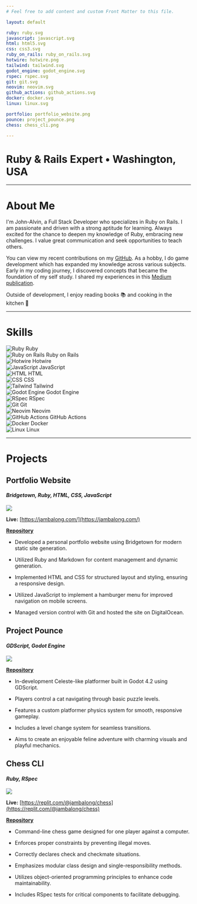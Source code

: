 ```yaml
---
# Feel free to add content and custom Front Matter to this file.

layout: default

ruby: ruby.svg
javascript: javascript.svg
html: html5.svg
css: css3.svg
ruby_on_rails: ruby_on_rails.svg
hotwire: hotwire.png
tailwind: tailwind.svg
godot_engine: godot_engine.svg
rspec: rspec.svg
git: git.svg
neovim: neovim.svg
github_actions: github_actions.svg
docker: docker.svg
linux: linux.svg

portfolio: portfolio_website.png
pounce: project_pounce.png
chess: chess_cli.png

---
```


# Ruby & Rails Expert • Washington, USA

----

# About Me

I'm John-Alvin, a Full Stack Developer who specializes in Ruby on Rails. I am passionate and driven with a strong aptitude for learning. Always excited for the chance to deepen my knowledge of Ruby, embracing new challenges. I value great communication and seek opportunities to teach others.

You can view my recent contributions on my [GitHub](https://github.com/jambalong). As a hobby, I do game development which has expanded my knowledge across various subjects. Early in my coding journey, I discovered concepts that became the foundation of my self study. I shared my experiences in this [Medium publication](https://medium.com/launch-school/a-beginners-journey-to-mastery-3b54883610fa).

Outside of development, I enjoy reading books 📚 and cooking in the kitchen 🔪

----

# Skills

<div class="skills-container">
  <div class="skill">
    <img src="/images/logos/{{ data.ruby }}" alt="Ruby" class="skill-icon">
    <span class="skill-name">Ruby</span>
  </div>
  <div class="skill">
    <img src="/images/logos/{{ data.ruby_on_rails }}" alt="Ruby on Rails" class="skill-icon">
    <span class="skill-name">Ruby on Rails</span>
  </div>
  <div class="skill">
    <img src="/images/logos/{{ data.hotwire }}" alt="Hotwire" class="skill-icon">
    <span class="skill-name">Hotwire</span>
  </div>
  <div class="skill">
    <img src="/images/logos/{{ data.javascript }}" alt="JavaScript" class="skill-icon">
    <span class="skill-name">JavaScript</span>
  </div>
  <div class="skill">
    <img src="/images/logos/{{ data.html }}" alt="HTML" class="skill-icon">
    <span class="skill-name">HTML</span>
  </div>
  <div class="skill">
    <img src="/images/logos/{{ data.css }}" alt="CSS" class="skill-icon">
    <span class="skill-name">CSS</span>
  </div>
  <div class="skill">
    <img src="/images/logos/{{ data.tailwind }}" alt="Tailwind" class="skill-icon">
    <span class="skill-name">Tailwind</span>
  </div>
  <div class="skill">
    <img src="/images/logos/{{ data.godot_engine }}" alt="Godot Engine" class="skill-icon">
    <span class="skill-name">Godot Engine</span>
  </div>
  <div class="skill">
    <img src="/images/logos/{{ data.rspec }}" alt="RSpec" class="skill-icon">
    <span class="skill-name">RSpec</span>
  </div>
  <div class="skill">
    <img src="/images/logos/{{ data.git }}" alt="Git" class="skill-icon">
    <span class="skill-name">Git</span>
  </div>
  <div class="skill">
    <img src="/images/logos/{{ data.neovim }}" alt="Neovim" class="skill-icon">
    <span class="skill-name">Neovim</span>
  </div>
  <div class="skill">
    <img src="/images/logos/{{ data.github_actions }}" alt="GitHub Actions" class="skill-icon">
    <span class="skill-name">GitHub Actions</span>
  </div>
  <div class="skill">
    <img src="/images/logos/{{ data.docker }}" alt="Docker" class="skill-icon">
    <span class="skill-name">Docker</span>
  </div>
  <div class="skill">
    <img src="/images/logos/{{ data.linux }}" alt="Linux" class="skill-icon">
    <span class="skill-name">Linux</span>
  </div>
</div>

----

# Projects

## Portfolio Website

#### _Bridgetown, Ruby, HTML, CSS, JavaScript_

<img src="/images/projects/{{ data.portfolio }}" class="project-screenshot">

**Live:** [https://jambalong.com/](https://jambalong.com/)

**[Repository](https://github.com/jambalong/portfolio)**

- Developed a personal portfolio website using Bridgetown for modern static site generation.

- Utilized Ruby and Markdown for content management and dynamic generation.

- Implemented HTML and CSS for structured layout and styling, ensuring a responsive design.

- Utilized JavaScript to implement a hamburger menu for improved navigation on mobile screens.

- Managed version control with Git and hosted the site on DigitalOcean.

## Project Pounce

#### _GDScript, Godot Engine_

<img src="/images/projects/{{ data.pounce }}" class="project-screenshot">

**[Repository](https://github.com/jambalong/project_pounce)**

- In-development Celeste-like platformer built in Godot 4.2 using GDScript.

- Players control a cat navigating through basic puzzle levels.

- Features a custom platformer physics system for smooth, responsive gameplay.

- Includes a level change system for seamless transitions.

- Aims to create an enjoyable feline adventure with charming visuals and playful mechanics.

## Chess CLI

#### _Ruby, RSpec_

<img src="/images/projects/{{ data.chess }}" class="project-screenshot">

**Live:** [https://replit.com/@jambalong/chess](https://replit.com/@jambalong/chess)

**[Repository](https://github.com/jambalong/chess)**

- Command-line chess game designed for one player against a computer.

- Enforces proper constraints by preventing illegal moves.

- Correctly declares check and checkmate situations.

- Emphasizes modular class design and single-responsibility methods.

- Utilizes object-oriented programming principles to enhance code maintainability.

- Includes RSpec tests for critical components to facilitate debugging.

